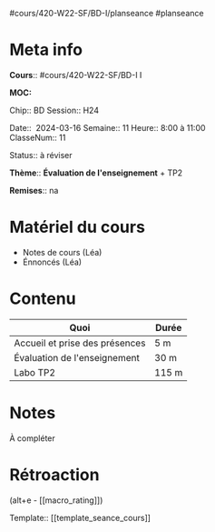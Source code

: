 #cours/420-W22-SF/BD-I/planseance #planseance
# Meta info

**Cours**:: #cours/420-W22-SF/BD-I I 

**MOC:** 

Chip:: <span class="chip cours-1">BD</span>
Session:: H24

Date::  2024-03-16
Semaine:: 11
Heure:: 8:00 à 11:00  
ClasseNum:: 11

Status::  <span class="chip to-review">à réviser</span>

**Thème**:: **Évaluation de l'enseignement** + TP2

**Remises**:: <span class="chip na">na</span>

# Matériel du cours
* Notes de cours (Léa)
* Énnoncés (Léa)
# Contenu

| Quoi                           | Durée |
| ------------------------------ | ----- |
| Accueil et prise des présences | 5 m   |
| Évaluation de l'enseignement   | 30 m  |
| Labo TP2                       | 115 m |

# Notes
À compléter

# Rétroaction
(alt+e - [[macro_rating]])

Template:: [[template_seance_cours]]